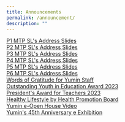 ```yaml
---
title: Announcements
permalink: /announcement/
description: ""
---
```

[P1 MTP SL's Address Slides](/files/P1%20MTP%202023%20-%20SL's%20Address%20(230201)%20For%20Parents.pdf)<br>
[P2 MTP SL's Address Slides](/files/P2%20MTP%202023%20-%20SL's%20Address%20(230201)%20For%20Parents.pdf)<Br>
[P3 MTP SL's Address Slides](/files/P3%20MTP%202023%20-%20SL's%20Address%20(230201)%20For%20Parents.pdf)<br>
[P4 MTP SL's Address Slides](/files/P4%20MTP%202023%20-%20SL's%20Address%20(230201)%20For%20Parents.pdf)<br>
[P5 MTP SL's Address Slides](/files/P5%20MTP%202023%20-%20SL's%20Address%20(230201)%20For%20Parents.pdf)<br>
[P6 MTP SL's Address Slides](/files/P6%20MTP%202023%20-%20SL's%20Address%20(230201)%20For%20Parents.pdf)<Br>
[Words of Gratitude for Yumin Staff](/words-of-gratitude-for-yumin-staff)<br>
[Outstanding Youth in Education Award 2023](/Outstanding-youth-education-award)<br>
[President's Award for Teachers 2023](/presidents-award-for-teachers)<br>
[Healthy Lifestyle by Health Promotion Board](/health-promotion-board)<br>
[Yumin e-Open House Video](https://www.youtube.com/watch?v=RWlPX4ma044)<br>
[Yumin's 45th Anniversary e Exhibition](https://4d.silversea-media.com/preview/Yumin-1215/index.htm)